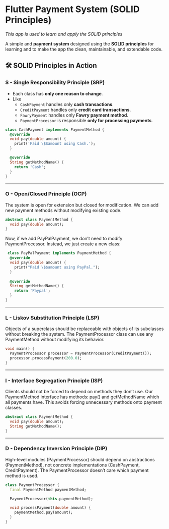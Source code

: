 # Flutter Payment System (SOLID Principles)
*This app is used to learn and apply the SOLID principles*

A simple and **payment system** designed using the **SOLID principles** for learning and to make the app the clean, maintainable, and extendable code.


## 🛠️ SOLID Principles in Action

###  **S - Single Responsibility Principle (SRP)**
- Each class has **only one reason to change**.
- Like  
  - `CashPayment` handles only **cash transactions**.  
  - `CreditPayment` handles only **credit card transactions**.
  - `FawryPayment` handles only **Fawry payment method**. 
  - `PaymentProcessor` is responsible **only for processing payments**.

```dart
class CashPayment implements PaymentMethod {
  @override
  void pay(double amount) {
    print('Paid \$$amount using Cash.');
  }

  @override
  String getMethodName() {
    return 'Cash';
  }
}
```
---

### **O - Open/Closed Principle (OCP)**
The system is open for extension but closed for modification.
We can add new payment methods without modifying existing code.

```dart
abstract class PaymentMethod {
  void pay(double amount);
}
```

 Now, if we add PayPalPayment, we don’t need to modify PaymentProcessor. Instead, we just create a new class:

``` dart
 class PayPalPayment implements PaymentMethod {
  @override
  void pay(double amount) {
    print("Paid \$$amount using PayPal.");
  }
  
  @override
  String getMethodName() {
    return 'Paypal';
  }
}
```
---

###  **L - Liskov Substitution Principle (LSP)**
Objects of a superclass should be replaceable with objects of its subclasses without breaking the system.
The PaymentProcessor class can use any PaymentMethod without modifying its behavior.

``` dart
void main() {
  PaymentProcessor processor = PaymentProcessor(CreditPayment());
  processor.processPayment(200.0);
}
```

---

### **I - Interface Segregation Principle (ISP)**
Clients should not be forced to depend on methods they don’t use.
Our PaymentMethod interface has methods: pay() and getMethodName which all payments have.
This avoids forcing unnecessary methods onto payment classes.

``` dart
abstract class PaymentMethod {
  void pay(double amount);
  String getMethodName();
}

```

---

### **D - Dependency Inversion Principle (DIP)**
High-level modules (PaymentProcessor) should depend on abstractions (PaymentMethod), not concrete implementations (CashPayment, CreditPayment).
The PaymentProcessor doesn’t care which payment method is used.

``` dart
class PaymentProcessor {
  final PaymentMethod paymentMethod;

  PaymentProcessor(this.paymentMethod);

  void processPayment(double amount) {
    paymentMethod.pay(amount);
  }
}
```